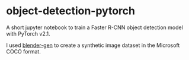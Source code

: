 # object-detection-pytorch
A short jupyter notebook to train a Faster R-CNN object detection model with PyTorch v2.1. 

I used [blender-gen](https://github.com/ignc-research/blender-gen) to create a synthetic image dataset in the Microsoft COCO format.
